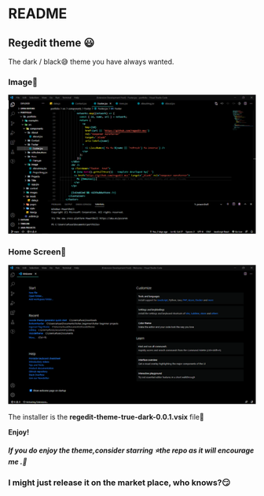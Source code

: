 # README
## Regedit theme  😃
   The dark / black😅 theme you have always wanted. 

### Image🤩
![regedit-theme-true-dark](2.png)
### Home Screen🤩
![regedit-theme-true-dark](true-dark.png)



 The installer is the **regedit-theme-true-dark-0.0.1.vsix** file👻

**Enjoy!**

##### If you do enjoy the theme,consider starring ⭐️the repo as it will encourage me .🥰
### I might just release it on the market place, who knows?😏